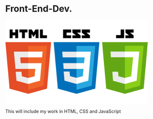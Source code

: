 # Front-End-Dev.

<img src="https://github.com/rxh143030/Front-End-Dev./blob/master/HTML5_CSS_JavaScript.png" width="450">

This will include my work in HTML, CSS and JavaScript
